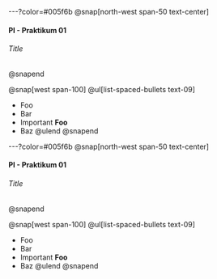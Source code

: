 ---?color=#005f6b
@snap[north-west span-50 text-center]
#### PI - Praktikum 01
###### Title
@snapend

@snap[west span-100]
@ul[list-spaced-bullets text-09]
- Foo
- Bar
- Important **Foo**
- Baz
@ulend
@snapend

---?color=#005f6b
@snap[north-west span-50 text-center]
#### PI - Praktikum 01
###### Title
@snapend

@snap[west span-100]
@ul[list-spaced-bullets text-09]
- Foo
- Bar
- Important **Foo**
- Baz
@ulend
@snapend
